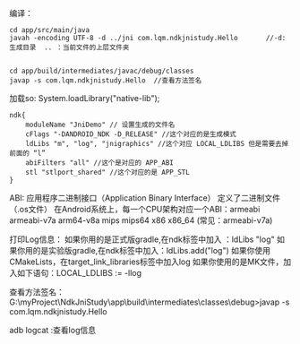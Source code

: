 
编译：

    cd app/src/main/java
    javah -encoding UTF-8 -d ../jni com.lqm.ndkjnistudy.Hello       //-d:生成目录  .. ：当前文件的上层文件夹


    cd app/build/intermediates/javac/debug/classes
    javap -s com.lqm.ndkjnistudy.Hello  //查看方法签名

加载so:
    System.loadLibrary("native-lib");

    ndk{
        moduleName "JniDemo" // 设置生成的文件名
        cFlags "-DANDROID_NDK -D_RELEASE" //这个对应的是生成模式
        ldLibs "m", "log", "jnigraphics" //这个对应 LOCAL_LDLIBS 但是需要去掉前面的 “l”
        abiFilters "all" //这个是对应的 APP_ABI
        stl "stlport_shared" //这个对应的是 APP_STL
    }

ABI: 应用程序二进制接口（Application Binary Interface） 定义了二进制文件（.os文件）
     在Android系统上，每一个CPU架构对应一个ABI：armeabi	armeabi-v7a	arm64-v8a	mips	mips64	x86	x86_64 (常见：armeabi-v7a)


打印Log信息：
    如果你用的是正式版gradle,在ndk标签中加入 ：ldLibs "log"
    如果你用的是实验版gradle,在ndk标签中加入：ldLibs.add("log")
    如果你使用CMakeLists，在target_link_libraries标签中加入log
    如果你使用的是MK文件，加入如下语句：LOCAL_LDLIBS := -llog

查看方法签名：
    G:\myProject\NdkJniStudy\app\build\intermediates\classes\debug>javap -s com.lqm.ndkjnistudy.Hello


adb logcat :查看log信息




























